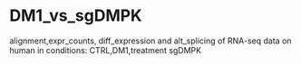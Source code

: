 # DM1_vs_sgDMPK
 alignment,expr_counts, diff_expression and alt_splicing of RNA-seq data on human in conditions: CTRL,DM1,treatment sgDMPK
